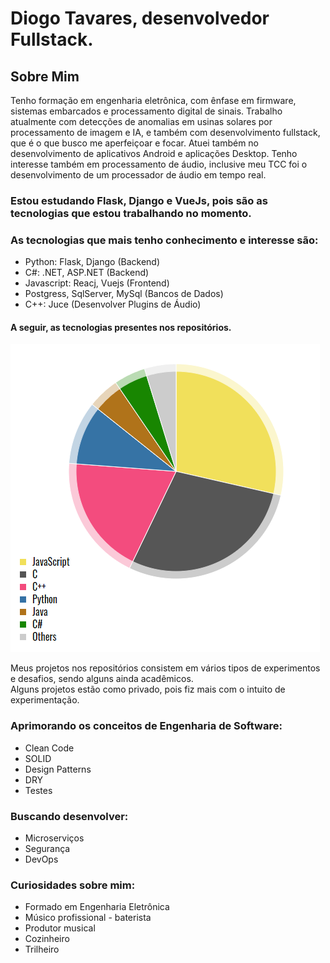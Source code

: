# Diogo Tavares, desenvolvedor Fullstack.

## Sobre Mim

Tenho formação em engenharia eletrônica, com ênfase em firmware, sistemas embarcados e processamento digital de sinais. Trabalho atualmente com detecções de anomalias em usinas solares por processamento de imagem e IA, e também com desenvolvimento fullstack, que é o que busco me aperfeiçoar e focar. Atuei também no desenvolvimento de aplicativos Android e aplicações Desktop. Tenho interesse também em processamento de áudio, inclusive meu TCC foi o desenvolvimento de um processador de áudio em tempo real.

### Estou estudando Flask, Django e VueJs, pois são as tecnologias que estou trabalhando no momento. 

### As tecnologias que mais tenho conhecimento e interesse são:
- Python: Flask, Django (Backend)
- C#: .NET, ASP.NET (Backend)
- Javascript: Reacj, Vuejs (Frontend)
- Postgress, SqlServer, MySql (Bancos de Dados)
- C++: Juce (Desenvolver Plugins de Áudio)

#### A seguir, as tecnologias presentes nos repositórios.

![](https://github.com/diogo0001/diogo0001/blob/main/languages.PNG)

Meus projetos nos repositórios consistem em vários tipos de experimentos e desafios, sendo alguns ainda acadêmicos. <br> 
Alguns projetos estão como privado, pois fiz mais com o intuito de experimentação.

### Aprimorando os conceitos de Engenharia de Software:
- Clean Code
- SOLID
- Design Patterns
- DRY
- Testes

### Buscando desenvolver:
- Microserviços
- Segurança
- DevOps

### Curiosidades sobre mim: 
  - Formado em Engenharia Eletrônica
  - Músico profissional - baterista
  - Produtor musical
  - Cozinheiro 
  - Trilheiro




<!-- https://ionicabizau.github.io/github-profile-languages/api.html?diogo0001 -->

<!-- <div >
  <img height="340em" src="https://github-readme-stats.vercel.app/api/top-langs/?username=diogo0001&layout=compact&langs_count=8" />
</div>
 -->
